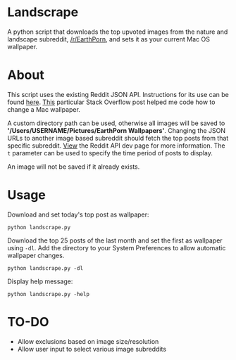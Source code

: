 # Landscrape
A python script that downloads the top upvoted images from the nature and landscape subreddit, [/r/EarthPorn](https://reddit.com/r/EarthPorn), and sets it as your current Mac OS wallpaper.

# About
This script uses the existing Reddit JSON API. Instructions for its use can be found [here](https://github.com/reddit/reddit/wiki/API).
[This](http://stackoverflow.com/questions/431205/how-can-i-programatically-change-the-background-in-mac-os-x) particular Stack Overflow post helped me code how to change a Mac wallpaper.

A custom directory path can be used, otherwise all images will be saved to <b>'/Users/USERNAME/Pictures/EarthPorn Wallpapers'</b>. Changing the JSON URLs to another image based subreddit should fetch the top posts from that specific subreddit. [View](https://www.reddit.com/dev/api) the Reddit API dev page for more information. The `t` parameter can be used to specify the time period of posts to display. 

An image will not be saved if it already exists.

# Usage
Download and set today's top post as wallpaper:
```
python landscrape.py
```

Download the top 25 posts of the last month and set the first as wallpaper using `-dl`. Add the directory to your System Preferences to allow automatic wallpaper changes.
```
python landscrape.py -dl
```
Display help message:
```
python landscrape.py -help
```
# TO-DO
- Allow exclusions based on image size/resolution
- Allow user input to select various image subreddits
